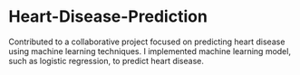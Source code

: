 # Heart-Disease-Prediction
Contributed to a collaborative project focused on predicting heart disease using machine learning techniques. I implemented machine learning model, such as logistic regression, to predict heart disease.
